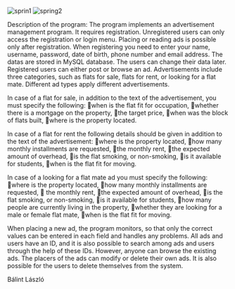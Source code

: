 ![sprin1](https://user-images.githubusercontent.com/36161578/40393051-3b89a552-5e1e-11e8-9888-3a97cead325a.png)
![spring2](https://user-images.githubusercontent.com/36161578/40423195-06f5b3e8-5e92-11e8-9351-a51fca60b4d9.png)

Description of the program:
The program implements an advertisement management program. It requires registration. Unregistered users can only access the registration or login menu. Placing or reading ads is possible only after registration. When registering you need to enter your name, username, password, date of birth, phone number and email address. The datas are stored in MySQL database. The users can change their data later. Registered users can either post or browse an ad. Advertisements include three categories, such as flats for sale, flats for rent, or looking for a flat mate. Different ad types apply different advertisements.

In case of a flat for sale, in addition to the text of the advertisement, you must specify the following: when is the flat fit for occupation, whether there is a mortgage on the property, the target price, when was the block of flats built, where is the property located.

In case of a flat for rent the following details should be given in addition to the text of the advertisement: where is the property located, how many monthly installments are requested, the monthly rent, the expected amount of overhead, is the flat smoking, or non-smoking, is it available for students, when is the flat fit for moving.

In case of a looking for a flat mate ad you must specify the following: where is the property located, how many monthly installments are requested,  the monthly rent, the expected amount of overhead, is the flat smoking, or non-smoking, is it available for students, how many people are currently living in the property, whether they are looking for a male or female flat mate, when is the flat fit for moving.

When placing a new ad, the program monitors, so that only the correct values can be entered in each field and handles any problems. All ads and users have an ID, and it is also possible to search among ads and users through the help of these IDs. However, anyone can browse the existing ads. The placers of the ads can modify or delete their own ads. It is also possible for the users to delete themselves from the system.

Bálint László
